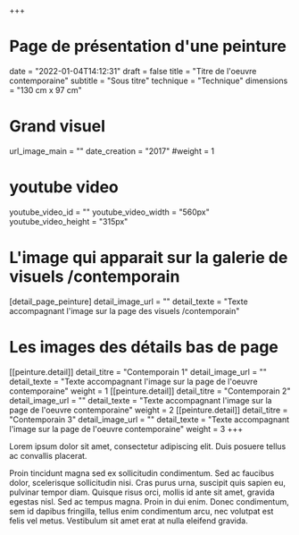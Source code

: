 +++
# Page de présentation d'une peinture
date = "2022-01-04T14:12:31"
draft = false
title = "Titre de l'oeuvre contemporaine"
subtitle = "Sous titre"
technique = "Technique"
dimensions = "130 cm x 97 cm"
# Grand visuel
url_image_main = ""
date_creation = "2017"
#weight = 1
# youtube video
youtube_video_id = ""
youtube_video_width = "560px"
youtube_video_height = "315px"
# L'image qui apparait sur la galerie de visuels /contemporain
[detail_page_peinture]
detail_image_url = ""
detail_texte = "Texte accompagnant l'image sur la page des visuels /contemporain"
# Les images des détails bas de page
[[peinture.detail]]
detail_titre = "Contemporain 1"
detail_image_url = ""
detail_texte = "Texte accompagnant l'image sur la page de l'oeuvre contemporaine"
weight = 1
[[peinture.detail]]
detail_titre = "Contemporain 2"
detail_image_url = ""
detail_texte = "Texte accompagnant l'image sur la page de l'oeuvre contemporaine"
weight = 2
[[peinture.detail]]
detail_titre = "Contemporain 3"
detail_image_url = ""
detail_texte = "Texte accompagnant l'image sur la page de l'oeuvre contemporaine"
weight = 3
+++

Lorem ipsum dolor sit amet, consectetur adipiscing elit. Duis posuere tellus ac convallis placerat.

Proin tincidunt magna sed ex sollicitudin condimentum. Sed ac faucibus dolor, scelerisque sollicitudin nisi. Cras purus urna, suscipit quis sapien eu, pulvinar tempor diam. Quisque risus orci, mollis id ante sit amet, gravida egestas nisl. Sed ac tempus magna. Proin in dui enim. Donec condimentum, sem id dapibus fringilla, tellus enim condimentum arcu, nec volutpat est felis vel metus. Vestibulum sit amet erat at nulla eleifend gravida.

